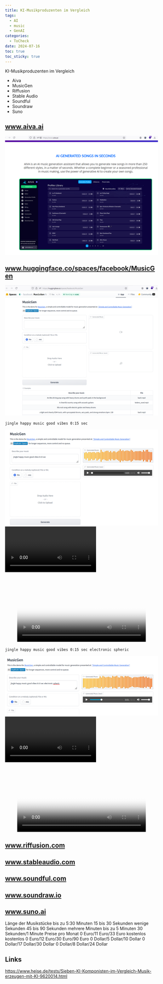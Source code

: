 ```yaml
---
title: KI-Musikproduzenten im Vergleich
tags:
  - AI
  - music
  - GenAI
categories:
  - ToCheck
date: 2024-07-16
toc: true
toc_sticky: true
---
```




KI-Musikproduzenten im Vergleich
- Aiva
- MusicGen
- Riffusion
- Stable Audio
- Soundful
- Soundraw
- Suno



## www.aiva.ai

![](../_asset/2024-02-24-kiMusik_image_1.png)

## www.huggingface.co/spaces/facebook/MusicGen	

![](../_asset/2024-02-24-kiMusik_image_2.png)

```
jingle happy music good vibes 0:15 sec
```



![](../_asset/2024-02-24-kiMusik_image_3.png)
![](../_asset/2024-02-24-kiMusik_video_1.mp4)


<figure class="video_container">
  <video width="100%"  controls="true" allowfullscreen="true"  poster="../_asset/2024-02-24-kiMusik_image_3.png">
    <source src="../_asset/2024-02-24-kiMusik_video_1.mp4" type="video/mp4">
  </video>
</figure>

```
jingle happy music good vibes 0:15 sec electronic spheric 
```

![](../_asset/2024-02-24-kiMusik_image_4.png)
![](../_asset/2024-02-24-kiMusik_video_2.mp4)

<figure class="video_container">
  <video width="100%"  controls="true" allowfullscreen="true"  poster="../_asset/2024-02-24-kiMusik_image_4.png">
    <source src="../_asset/2024-02-24-kiMusik_video_2.mp4" type="video/mp4">
  </video>
</figure>

## www.riffusion.com	

## www.stableaudio.com	
## www.soundful.com	

## www.soundraw.io	

## www.suno.ai

Länge der Musikstücke	bis zu 5:30 Minuten	15 bis 30 Sekunden	wenige Sekunden	45 bis 90 Sekunden	mehrere Minuten	bis zu 5 Minuten 	30 Sekunden/1 Minute
Preise pro Monat	0 Euro/11 Euro/33 Euro	kostenlos	kostenlos	0 Euro/12 Euro/30 Euro/90 Euro	0 Dollar/5 Dollar/10 Dollar	0 Dollar/17 Dollar/30 Dollar	0 Dollar/8 Dollar/24 Dollar


## Links

<https://www.heise.de/tests/Sieben-KI-Komponisten-im-Vergleich-Musik-erzeugen-mit-KI-9620014.html>
